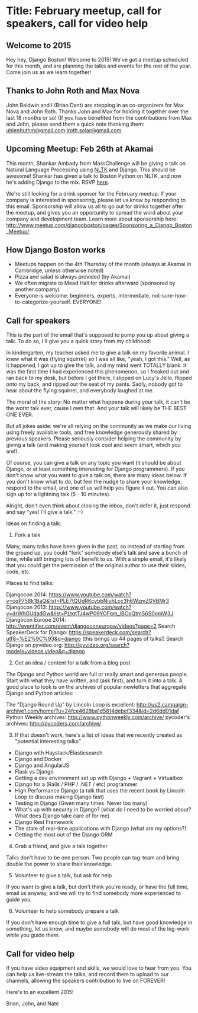 # Title: February meetup, call for speakers, call for video help

## Welcome to 2015

Hey hey, Django Boston! Welcome to 2015! We've got a meetup scheduled for this month, and are planning the talks and events for the rest of the year. Come join us as we learn together!

## Thanks to John Roth and Max Nova

John Baldwin and I (Brian Dant) are stepping in as co-organizers for Max Nova and John Roth. Thanks John and Max for holding it together over the last 18 months or so! (If you have benefited from the contributions from Max and John, please send them a quick note thanking them: uhlenhuthm@gmail.com jroth.solar@gmail.com

## Upcoming Meetup: Feb 26th at Akamai

This month, Shankar Ambady from MassChallenge will be giving a talk on Natural Language Processing using [NLTK](http://www.nltk.org/) and Django. This should be awesome! Shankar has given a talk to Boston Python on NLTK, and now he's adding Django to the mix. RSVP [here](http://www.meetup.com/djangoboston/events/220373782/).

We're still looking for a drink sponsor for the February meetup. If your company is interested in sponsoring, please let us know by responding to this email. Sponsorship will allow us all to go out for drinks together after the meetup, and gives you an opportunity to spread the word about your company and development team. Learn more about sponsorship here: http://www.meetup.com/djangoboston/pages/Sponsoring_a_Django_Boston_Meetup/

## How Django Boston works

- Meetups happen on the 4th Thursday of the month (always at Akamai in Cambridge, unless otherwise noted)
- Pizza and salad is always provided (by Akamai)
- We often migrate to Mead Hall for drinks afterward (sponsored by another company)
- Everyone is welcome: beginners, experts, intermediate, not-sure-how-to-categorize-yourself. EVERYONE!

## Call for speakers

This is the part of the email that's supposed to pump you up about giving a talk. To do so, I'll give you a quick story from my childhood:

In kindergarten, my teacher asked me to give a talk on my favorite animal. I knew what it was (flying squirrel) so I was all like, "yeah, I got this." Well, as it happened, I got up to give the talk, and my mind went TOTALLY blank. It was the first time I had experienced this phenomenon, so I freaked out and ran back to my desk, but before I got there, I slipped on Lucy's Jello, flipped onto my back, and ripped out the seat of my pants. Sadly, nobody got to hear about the flying squirrel, and everybody laughed at me.

The moral of the story: No matter what happens during your talk, it can't be the worst talk ever, cause I own that. And your talk will likely be THE BEST ONE EVER.

But all jokes aside: we're all relying on the community as we make our living using freely available tools, and free knowledge generously shared by previous speakers. Please seriously consider helping the community by giving a talk (and making yourself look cool and seem smart, which you are!).

Of course, you can give a talk on any topic you want (it should be about Django, or at least something interesting for Django programmers). If you don't know what you want to give a talk on, there are many ideas below. If you don't know what to do, but feel the nudge to share your knowledge, respond to the email, and one of us will help you figure it out. You can also sign up for a lightning talk (5 - 10 minutes).

Alright, don't even think about closing the inbox, don't defer it, just respond and say "yes! I'll give a talk." :-)

Ideas on finding a talk:

1. Fork a talk

Many, many talks have been given in the past, so instead of starting from the ground up, you could "fork" somebody else's talk and save a bunch of time, while still bringing lots of benefit to us. With a simple email, it's likely that you could get the permission of the original author to use their slides, code, etc.

Places to find talks:

Djangocon 2014: https://www.youtube.com/watch?v=cqP758k1BaQ&list=PLE7tQUdRKcybbNiuhLcc3h6WzmZGVBMr3
Djangocon 2013: https://www.youtube.com/watch?v=drWhGUdadGw&list=PLtqtTJ4wP09YOFqm_lBCoQtmS6S0omW3J
Djangocon Europe 2014: http://eventifier.com/event/djangoconeuropw/videos?page=2
Search SpeakerDeck for Django: https://speakerdeck.com/search?utf8=%E2%9C%93&q=django (this brings up 44 pages of talks!)
Search Django on pyvideo.org: http://pyvideo.org/search?models=videos.video&q=django

2. Get an idea / content for a talk from a blog post

The Django and Python world are full or really smart and generous people. Start with what they have written, and (ask first), and turn it into a talk. A good place to look is on the archives of popular newletters that aggregate Django and Python articles:

The "Django Round Up" by Lincoln Loop is excellent: http://us2.campaign-archive1.com/home/?u=24fce4628ba1d5814debef334&id=2d6dd01daf
Python Weekly archives: http://www.pythonweekly.com/archive/
pycoder's archives: http://pycoders.com/archive/

3. If that doesn't work, here's a list of ideas that we recently created as "potential interesting talks"

- Django with Haystack/Elasticsearch
- Django and Docker
- Django and AngularJS
- Flask vs Django
- Getting a dev environment set up with Django + Vagrant + Virtualbox
- Django for a (Rails / PHP / .NET / etc) programmer
- High Performance Django (a talk that uses the recent book by Lincoln Loop to discuss making Django fast)
- Testing in Django (Given many times. Never too many)
- What's up with security in Django? (what do I need to be worried about? What does Django take care of for me)
- Django Rest Framework
- The state of real-time applications with Django (what are my options?)
- Getting the most out of the Django ORM

4. Grab a friend, and give a talk together

Talks don't have to be one person. Two people can tag-team and bring double the power to share their knowledge.

5. Volunteer to give a talk, but ask for help

If you want to give a talk, but don't think you're ready, or have the full time, email us anyway, and we will try to find somebody more experienced to guide you.

6. Volunteer to help somebody prepare a talk

If you don't have enough time to give a full talk, but have good knowledge in something, let us know, and maybe somebody will do most of the leg-work while you guide them.

## Call for video help

If you have video equipment and skills, we would love to hear from you. You can help us live-stream the talks, and record them to upload to our channels, allowing the speakers contribution to live on FOREVER!

Here's to an excellent 2015!

Brian, John, and Nate

